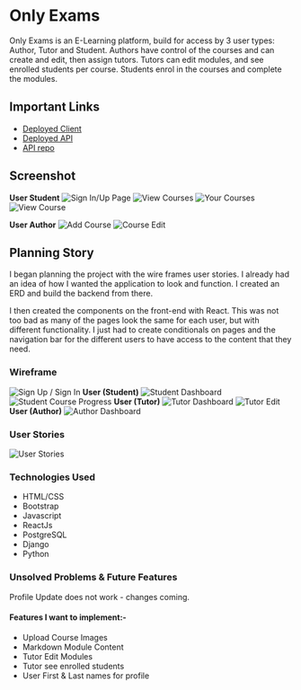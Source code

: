 # Only Exams

Only Exams is an E-Learning platform, build for access by 3 user types: Author, Tutor and Student. 
Authors have control of the courses and can create and edit, then assign tutors.
Tutors can edit modules, and see enrolled students per course.
Students enrol in the courses and complete the modules.

## Important Links

- [Deployed Client](https://award59.github.io/Only-Exams-Client/)
- [Deployed API](https://capstone-proj-api.herokuapp.com/)
- [API repo](https://github.com/AWard59/Only-Exams-API)

## Screenshot

**User Student**
![Sign In/Up Page](https://i.imgur.com/Z9bBlEM.png)
![View Courses](https://i.imgur.com/Iv044QO.png)
![Your Courses](https://i.imgur.com/42zuNca.png)
![View Course](https://i.imgur.com/la6kanf.png)

**User Author**
![Add Course](https://i.imgur.com/VjMT25W.png)
![Course Edit](https://i.imgur.com/YvzetRb.png)


## Planning Story

I began planning the project with the wire frames user stories. I already had an idea of how I wanted the application to look and function. I created an ERD and build the backend from there.

I then created the components on the front-end with React. This was not too bad as many of the pages look the same for each user, but with different functionality. I just had to create conditionals on pages and the navigation bar for the different users to have access to the content that they need.

### Wireframe

![Sign Up / Sign In](https://i.imgur.com/Z0KZ5Om.png)
**User (Student)**
![Student Dashboard](https://i.imgur.com/0mixB7c.png)
![Student Course Progress](https://i.imgur.com/oKTGgYZ.png)
**User (Tutor)**
![Tutor Dashboard](https://i.imgur.com/8eX7bsm.png)
![Tutor Edit](https://i.imgur.com/ZngdyVq.png)
**User (Author)**
![Author Dashboard](https://i.imgur.com/ugNj8SB.png)

### User Stories

![User Stories](https://i.imgur.com/tLikdbE.png)

### Technologies Used

- HTML/CSS
- Bootstrap
- Javascript
- ReactJs
- PostgreSQL
- Django
- Python

### Unsolved Problems & Future Features

Profile Update does not work - changes coming.

#### Features I want to implement:-

- Upload Course Images
- Markdown Module Content
- Tutor Edit Modules
- Tutor see enrolled students
- User First & Last names for profile
